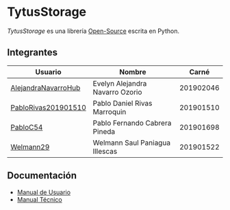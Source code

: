 # TytusStorage
*TytusStorage* es una librería [Open-Source](https://github.com/tytusdb/tytus/blob/main/LICENSE.md) escrita en Python.

## Integrantes

| Usuario | Nombre | Carné |
| ------ | ------ | ------ |
| [AlejandraNavarroHub](https://github.com/AlejandraNavarroHub) | Evelyn Alejandra Navarro Ozorio | 201902046 |
| [PabloRivas201901510](https://github.com/PabloRivas201901510) | Pablo Daniel Rivas Marroquin | 201901510 |
| [PabloC54](https://github.com/PabloC54) | Pablo Fernando Cabrera Pineda | 201901698 |
| [Welmann29](https://github.com/Welmann29) | Welmann Saul Paniagua Illescas | 201901522 |

## Documentación
- [Manual de Usuario](<docs/Manual de usuario.md>)
- [Manual Técnico](<docs/Manual tecnico.md>)
